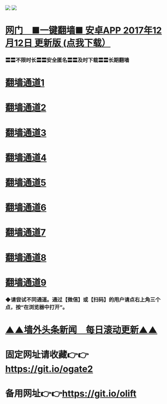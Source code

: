  <tr>
    <td align=center><img src="https://github.com/gyhhx/image-upload/blob/master/gy2-1.jpg" /></td>
 </tr> 
<tr>
  <td align=center><img src="https://github.com/gyhhx/image-upload/blob/master/%E5%BE%AE%E4%BF%A1%E8%AF%B4%E6%98%8E4.jpg" /></td>  
</tr>


# <a href="http://t.cn/RTk8U6c">网门　■一键翻墙■ 安卓APP 2017年12月12日 更新版 (点我下载）</a>
### 〓〓不限时长〓〓安全匿名〓〓及时下载〓〓长期翻墙

# <a href="https://s3-us-west-1.amazonaws.com/ogaten/oGate.htm?from=gygit">翻墙通道1</a>
# <a href="https://s3.us-east-2.amazonaws.com/ogateh/oGate.htm?from=gygit">翻墙通道2</a>
# <a href="https://s3.amazonaws.com/ogate/oGate.htm?from=gygit">翻墙通道3</a><br/>
# <a href="https://s3.ap-northeast-2.amazonaws.com/ogates/oGate.htm?from=gygit">翻墙通道4</a>
# <a href="https://s3.eu-central-1.amazonaws.com/ogatef/oGate.htm?from=gygit">翻墙通道5</a>
# <a href="https://s3.eu-west-2.amazonaws.com/ogatel/oGate.htm?from=gygit">翻墙通道6</a><br/>
# <a href="https://s3.ap-south-1.amazonaws.com/ogatem/oGate.htm?from=gygit">翻墙通道7</a>
# <a href="https://s3.ca-central-1.amazonaws.com/ogatec/oGate.htm?from=gygit">翻墙通道8</a>
# <a href="https://s3-ap-southeast-2.amazonaws.com/ogatey/oGate.htm?from=gygit">翻墙通道9</a><br/>

### ◆请尝试不同通道。通过【微信】或【扫码】的用户请点右上角三个点，按“在浏览器中打开”。

# <a href="https://github.com/gyhhx/gy1/blob/master/README.md">▲▲墙外头条新闻　每日滚动更新▲▲</a>

# 固定网址请收藏👉👉https://git.io/ogate2
# 备用网址👉👉https://git.io/olift
